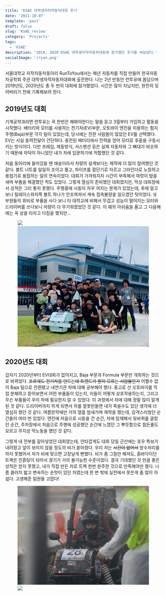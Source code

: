 ```yaml
---
title: 'KSAE 대학생자작자동차대회 후기'
date: '2021-10-07'
template: 'post'
draft: false
slug: 'KSAE_review'
category: 'Projects'
tags:
  - 'KSAE'
description: '2019, 2020 KSAE 대학생자작자동차대회에 참가했던 후기를 써보았다.'
socialImage: '/ryan.png'
---
```


서울대학교 자작자동차동아리 RunToYou에서는 매년 자동차를 직접 만들어 한국자동차공학회 주관 대학생자작자동차대회에 출전한다. 나는 2년 반동안 런투유에 몸담으며 2019년도, 2020년도 총 두 번의 대회에 참가했었다. 시간은 많이 지났지만, 완전히 잊어버리기 전에 기록해보려 한다.

## 2019년도 대회

기계공학과라면 런투유는 꼭 한번은 해봐야한다는 말을 듣고 3월부터 가입하고 활동을 시작했다. 배터리와 모터를 사용하는 전기차(EV)부문, 오토바이 엔진을 이용하는 험지주행(Baja)부문 각각 팀이 있었는데, 당시에는 친한 사람들이 많았던 EV를 선택했다. EV는 사실 동력전달이 간단하다. 충전된 배터리에서 전력을 얻어 모터로 후륜을 구동시키는 방식이다. 다만 프레임, 제동방식, 서스펜션 등은 실제 자동차와 그 뼈대가 비슷하기 때문에 차덕이 아니었던 내가 차에 입문하기에 적합했던 것 같다.

처음 동아리에 들어갔을 땐 애송이라서 차량의 설계보다는 제작에 더 많이 참여했던 것 같다. 볼트 너트를 일일히 조이고 풀고, 파이프를 절단기로 자르고 그라인더로 노칭하고 용접기로 용접하는 일의 연속이었다. 대회가 가까워지자 시간이 부족해서 여럿이 밤을 새며 부품을 체결했던 적도 있었다. 그렇게 열심히 준비했던 대회였지만, 막상 대회장에서 성적은 그리 좋지 못했다. 주행중에 시동이 자꾸 꺼지는 문제가 있었는데, 후에 알고보니 릴레이스위치쪽 볼트 하나가 안조여져서 계속 접촉불량을 일으켰던 탓이었다. 또 부원들의 회비로 부품을 사다 보니 타 대학교에 비해서 무겁고 성능이 떨어지는 모터와 드리이버를 쓰다보니 차량이 더 무거워졌었던 것 같다. 이 떄의 아쉬움을 품고 그 다음해에는 꼭 상을 타자고 다짐을 했지만...

<figure>
  <img src="/media/projects/EV_car.jpg" />
  <img src="/media/projects/EV_team.jpg" />
</figure>

## 2020년도 대회

갑자기 2020년부터 EV대회가 없어지고, Baja 부문과 Formula 부문만 개최하는 것으로 바뀌었다. ~~포르쉐도 전기차를 만드는데 트렌드가 뭔지 모르는 사람들인가~~ 어쩔수 없이 Baja 팀으로 전환됐고 내연기관 차에 대해 공부해야 했다. 중고로 산 오토바이를 직접 분해하고 뜯어보면서 어떤 부품들이 있는지, 이들이 어떻게 상호작용하는지, 그리고 무슨 부품들이 우리 차에 필요한지 알 수 있었다. 이 과정에서 차에 대해 정말 많이 알게된 것 같다. 드리이버까지 하게 되면서 차를 잘못만들면 내가 죽을수도 있단 생각에 더 열심히 했던 것 같다. 여름방학에만 거의 열흘 밤새가며 제작을 했는데, 감격스러웠던 순간들이 여러 번 있었다. 엔진에 처음으로 시동을 건 순간, 차에 탑재해서 뒷바퀴를 굴렸던 순간, 주차장에서 처음으로 주행에 성공했던 순간에 느꼈던 그 뿌듯함으로 힘든줄도 모르고 무지성 막노동을 했던 것 같다.

그렇게 내 전부를 갈아넣었던 대회였는데, 안타깝게도 대회 당일 군산에는 호우 특보가 내려졌고 앞이 보이지 않을 정도의 비가 쏟아졌다. 우리 차는 ~~시간이 없어서~~ 방수처리를 하지 못했어서 차가 비에 맞으면 고장날게 뻔했다. 비가 좀 그칠만 해져도, 흙바닥이던 트랙은 진흙탕이 되어서 경기가 거의 불가능한 수준이었다. 결국 기대했던 것 만큼 좋은 성적은 얻지 못했고, 내가 직접 만든 차로 트랙 한번 완주한 것으로 만족해야만 했다. 나름 클러치 밟고 변속하는 손맛이 있던 차였는데 한 번 밖에 실전에서 못쓴게 좀 많이 아쉽다. 고생해준 팀원들 고맙다!

<figure>
  <img src="/media/projects/Baja_car.jpg" />
  <img src="/media/projects/Baja_team.jpg" />
</figure>
